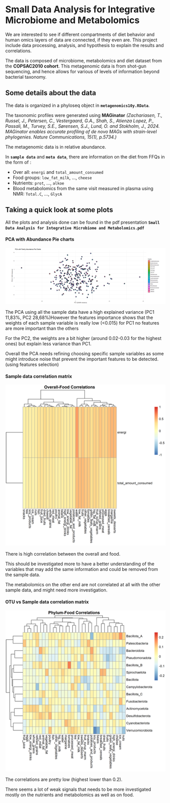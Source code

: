 # Small Data Analysis for Integrative Microbiome and Metabolomics

We are interested to see if different compartments of diet behavior and human omics layers of data are connected, if they even are. This project include data processing, analysis, and hypothesis to explain the results and correlations.

The data is composed of microbiome, metabolomics and diet dataset from the **COPSAC2010 cohort**. This metagenomic data is from shot-gun sequencing, and hence allows for various of levels of information beyond bacterial taxonomy.  

## Some details about the data
 
The data is organized in a phyloseq object in **`metagenomics10y.RData`**.  
 
The taxonomic profiles were generated using **MAGinator** *(Zachariasen, T., Russel, J., Petersen, C., Vestergaard, G.A., Shah, S., Atienza Lopez, P., Passali, M., Turvey, S.E., Sørensen, S.J., Lund, O. and Stokholm, J., 2024. MAGinator enables accurate profiling of de novo MAGs with strain-level phylogenies. Nature Communications, 15(1), p.5734.)*
 
The metagenomic data is in relative abundance.
 
In **`sample data`** and **`meta data`**, there are information on the diet from FFQs in the form of :
 - Over all: `energi` and `total_amount_consumed`  
 - Food groups:  `low_fat_milk`, ..., `cheese` 
 - Nutrients: `prot`, ..., `alkoe` 
 - Blood metabolomics from the same visit measured in plasma using NMR: `Total.C`, ..., `GlycA`

## Taking a quick look at some plots

All the plots and analysis done can be found in the pdf presentation **`Small Data Analysis for Integrative Microbiome and Metabolomics.pdf`**
 
#### PCA with Abundance Pie charts

![family_PCA](plots\family_PCA.png)

The PCA using all the sample data have a high explained variance (PC1 11,83%, PC2 28,68%)However the features importance shows that the weights of each sample variable is really low (<0.015) for PC1 no features are more important than the others

For the PC2, the weights are a bit higher (around 0.02-0.03 for the highest ones) but explain less variance than PC1.

Overall the PCA needs refining choosing specific sample variables as some might introduce noise that prevent the important features to be detected. (using features selection)


#### Sample data correlation matrix

![family_PCA](plots\overall_food_corr.png)

There is high correlation between the overall and food.

This should be investigated more to have a better understanding of the variables that may add the same information and could be removed from the sample data.

The metabolomics on the other end are not correlated at all with the other sample data, and might need more investigation.

#### OTU vs Sample data correlation matrix

![family_PCA](plots\phylum_food_corr.png)

The correlations are pretty low (highest lower than 0.2).

There seems a lot of weak signals that needs to be more investigated mostly on the nutrients and metabolomics as well as on food.